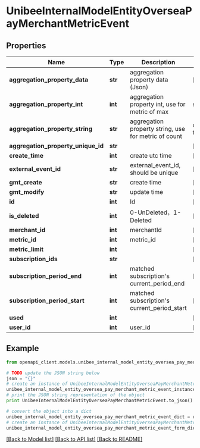 # UnibeeInternalModelEntityOverseaPayMerchantMetricEvent


## Properties

Name | Type | Description | Notes
------------ | ------------- | ------------- | -------------
**aggregation_property_data** | **str** | aggregation property data (Json) | [optional] 
**aggregation_property_int** | **int** | aggregation property int, use for metric of max|sum type | [optional] 
**aggregation_property_string** | **str** | aggregation property string, use for metric of count|count_unique type | [optional] 
**aggregation_property_unique_id** | **str** |  | [optional] 
**create_time** | **int** | create utc time | [optional] 
**external_event_id** | **str** | external_event_id, should be unique | [optional] 
**gmt_create** | **str** | create time | [optional] 
**gmt_modify** | **str** | update time | [optional] 
**id** | **int** | Id | [optional] 
**is_deleted** | **int** | 0-UnDeleted，1-Deleted | [optional] 
**merchant_id** | **int** | merchantId | [optional] 
**metric_id** | **int** | metric_id | [optional] 
**metric_limit** | **int** |  | [optional] 
**subscription_ids** | **str** |  | [optional] 
**subscription_period_end** | **int** | matched subscription&#39;s current_period_end | [optional] 
**subscription_period_start** | **int** | matched subscription&#39;s current_period_start | [optional] 
**used** | **int** |  | [optional] 
**user_id** | **int** | user_id | [optional] 

## Example

```python
from openapi_client.models.unibee_internal_model_entity_oversea_pay_merchant_metric_event import UnibeeInternalModelEntityOverseaPayMerchantMetricEvent

# TODO update the JSON string below
json = "{}"
# create an instance of UnibeeInternalModelEntityOverseaPayMerchantMetricEvent from a JSON string
unibee_internal_model_entity_oversea_pay_merchant_metric_event_instance = UnibeeInternalModelEntityOverseaPayMerchantMetricEvent.from_json(json)
# print the JSON string representation of the object
print UnibeeInternalModelEntityOverseaPayMerchantMetricEvent.to_json()

# convert the object into a dict
unibee_internal_model_entity_oversea_pay_merchant_metric_event_dict = unibee_internal_model_entity_oversea_pay_merchant_metric_event_instance.to_dict()
# create an instance of UnibeeInternalModelEntityOverseaPayMerchantMetricEvent from a dict
unibee_internal_model_entity_oversea_pay_merchant_metric_event_form_dict = unibee_internal_model_entity_oversea_pay_merchant_metric_event.from_dict(unibee_internal_model_entity_oversea_pay_merchant_metric_event_dict)
```
[[Back to Model list]](../README.md#documentation-for-models) [[Back to API list]](../README.md#documentation-for-api-endpoints) [[Back to README]](../README.md)


